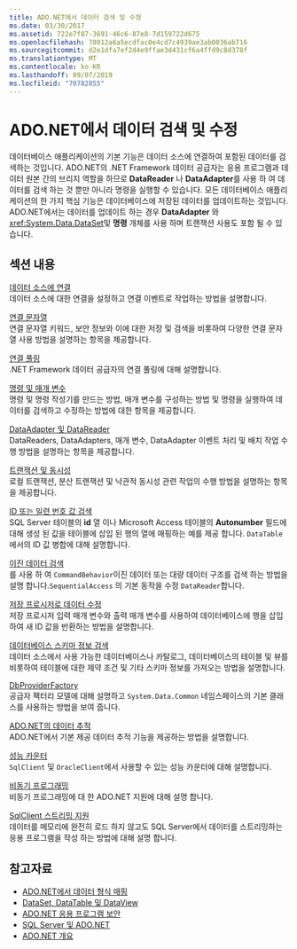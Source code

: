 ```yaml
---
title: ADO.NET에서 데이터 검색 및 수정
ms.date: 03/30/2017
ms.assetid: 722e7f87-3691-46c6-87e8-7d159722d675
ms.openlocfilehash: 78012a6a5ecdfac0e4cd7c4939ae3ab0036ab716
ms.sourcegitcommit: d2e1dfa7ef2d4e9ffae3d431cf6a4ffd9c8d378f
ms.translationtype: MT
ms.contentlocale: ko-KR
ms.lasthandoff: 09/07/2019
ms.locfileid: "70782855"
---
```

# <a name="retrieving-and-modifying-data-in-adonet"></a>ADO.NET에서 데이터 검색 및 수정
데이터베이스 애플리케이션의 기본 기능은 데이터 소스에 연결하여 포함된 데이터를 검색하는 것입니다. ADO.NET의 .NET Framework 데이터 공급자는 응용 프로그램과 데이터 원본 간의 브리지 역할을 하므로 **DataReader** 나 **DataAdapter**를 사용 하 여 데이터를 검색 하는 것 뿐만 아니라 명령을 실행할 수 있습니다. 모든 데이터베이스 애플리케이션의 한 가지 핵심 기능은 데이터베이스에 저장된 데이터를 업데이트하는 것입니다. ADO.NET에서는 데이터를 업데이트 하는 경우 **DataAdapter** 와 <xref:System.Data.DataSet>및 **명령** 개체를 사용 하며 트랜잭션 사용도 포함 될 수 있습니다.  
  
## <a name="in-this-section"></a>섹션 내용  
 [데이터 소스에 연결](connecting-to-a-data-source.md)  
 데이터 소스에 대한 연결을 설정하고 연결 이벤트로 작업하는 방법을 설명합니다.  
  
 [연결 문자열](connection-strings.md)  
 연결 문자열 키워드, 보안 정보와 이에 대한 저장 및 검색을 비롯하여 다양한 연결 문자열 사용 방법을 설명하는 항목을 제공합니다.  
  
 [연결 풀링](connection-pooling.md)  
 .NET Framework 데이터 공급자의 연결 풀링에 대해 설명합니다.  
  
 [명령 및 매개 변수](commands-and-parameters.md)  
 명령 및 명령 작성기를 만드는 방법, 매개 변수를 구성하는 방법 및 명령을 실행하여 데이터를 검색하고 수정하는 방법에 대한 항목을 제공합니다.  
  
 [DataAdapter 및 DataReader](dataadapters-and-datareaders.md)  
 DataReaders, DataAdapters, 매개 변수, DataAdapter 이벤트 처리 및 배치 작업 수행 방법을 설명하는 항목을 제공합니다.  
  
 [트랜잭션 및 동시성](transactions-and-concurrency.md)  
 로컬 트랜잭션, 분산 트랜잭션 및 낙관적 동시성 관련 작업의 수행 방법을 설명하는 항목을 제공합니다.  
  
 [ID 또는 일련 번호 값 검색](retrieving-identity-or-autonumber-values.md)  
 SQL Server 테이블의 **id** 열 이나 Microsoft Access 테이블의 **Autonumber** 필드에 대해 생성 된 값을 테이블에 삽입 된 행의 열에 매핑하는 예를 제공 합니다. `DataTable`에서의 ID 값 병합에 대해 설명합니다.  
  
 [이진 데이터 검색](retrieving-binary-data.md)  
 를 사용 하 여 `CommandBehavior`이진 데이터 또는 대량 데이터 구조를 검색 하는 방법을 설명 합니다.`SequentialAccess` 의 기본 동작을 수정 `DataReader`합니다.  
  
 [저장 프로시저로 데이터 수정](modifying-data-with-stored-procedures.md)  
 저장 프로시저 입력 매개 변수와 출력 매개 변수를 사용하여 데이터베이스에 행을 삽입하여 새 ID 값을 반환하는 방법을 설명합니다.  
  
 [데이터베이스 스키마 정보 검색](retrieving-database-schema-information.md)  
 데이터 소스에서 사용 가능한 데이터베이스나 카탈로그, 데이터베이스의 테이블 및 뷰를 비롯하여 테이블에 대한 제약 조건 및 기타 스키마 정보를 가져오는 방법을 설명합니다.  
  
 [DbProviderFactory](dbproviderfactories.md)  
 공급자 팩터리 모델에 대해 설명하고 `System.Data.Common` 네임스페이스의 기본 클래스를 사용하는 방법을 보여 줍니다.  
  
 [ADO.NET의 데이터 추적](data-tracing.md)  
 ADO.NET에서 기본 제공 데이터 추적 기능을 제공하는 방법을 설명합니다.  
  
 [성능 카운터](performance-counters.md)  
 `SqlClient` 및 `OracleClient`에서 사용할 수 있는 성능 카운터에 대해 설명합니다.  
  
 [비동기 프로그래밍](asynchronous-programming.md)  
 비동기 프로그래밍에 대 한 ADO.NET 지원에 대해 설명 합니다.  
  
 [SqlClient 스트리밍 지원](sqlclient-streaming-support.md)  
 데이터를 메모리에 완전히 로드 하지 않고도 SQL Server에서 데이터를 스트리밍하는 응용 프로그램을 작성 하는 방법에 대해 설명 합니다.  
  
## <a name="see-also"></a>참고자료

- [ADO.NET에서 데이터 형식 매핑](data-type-mappings-in-ado-net.md)
- [DataSet, DataTable 및 DataView](./dataset-datatable-dataview/index.md)
- [ADO.NET 응용 프로그램 보안](securing-ado-net-applications.md)
- [SQL Server 및 ADO.NET](./sql/index.md)
- [ADO.NET 개요](ado-net-overview.md)
